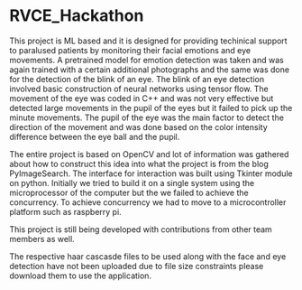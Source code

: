 # RVCE_Hackathon

This project is ML based and it is designed for providing techinical support to paralused patients by monitoring their facial emotions and eye movements.
A pretrained model for emotion detection was taken and was again trained with a certain additional photographs and the same was done for the detection of the blink of an eye.
The blink of an eye detection involved basic construction of neural networks using tensor flow.
The movement of the eye was coded in C++ and was not very effective but detected large movements in the pupil of the eyes but it failed to pick up the minute movements.
The pupil of the eye was the main factor to detect the direction of the movement and was done based on the color intensity difference between the eye ball and the pupil.

The entire project is based on OpenCV and lot of information was gathered about how to construct this idea into what the project is from the blog PyImageSearch.
The interface for interaction was built using Tkinter module on python. Initially we tried to build it on a single system using the microprocessor of the computer but the we failed to achieve the concurrency.
To achieve concurrency we had to move to a microcontroller platform such as raspberry pi.

This project is still being developed with contributions from other team members as well.

The respective haar cascasde files to be used along with the face and eye detection have not been uploaded due to file size constraints please download them to use the application.
